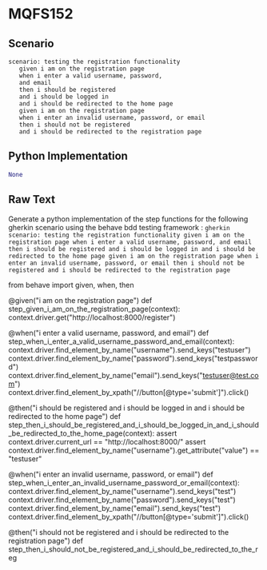 # MQFS152
## Scenario
```gherkin
scenario: testing the registration functionality 
   given i am on the registration page 
   when i enter a valid username, password, 
   and email 
   then i should be registered 
   and i should be logged in 
   and i should be redirected to the home page 
   given i am on the registration page 
   when i enter an invalid username, password, or email 
   then i should not be registered 
   and i should be redirected to the registration page
```


## Python Implementation
```python
None
```


## Raw Text
Generate a python implementation of the step functions for the following gherkin scenario using the behave bdd testing framework : ```gherkin scenario: testing the registration functionality given i am on the registration page when i enter a valid username, password, and email then i should be registered and i should be logged in and i should be redirected to the home page given i am on the registration page when i enter an invalid username, password, or email then i should not be registered and i should be redirected to the registration page ```



from behave import given, when, then

@given("i am on the registration page")
def step_given_i_am_on_the_registration_page(context):
    context.driver.get("http://localhost:8000/register")

@when("i enter a valid username, password, and email")
def step_when_i_enter_a_valid_username_password_and_email(context):
    context.driver.find_element_by_name("username").send_keys("testuser")
    context.driver.find_element_by_name("password").send_keys("testpassword")
    context.driver.find_element_by_name("email").send_keys("testuser@test.com")
    context.driver.find_element_by_xpath("//button[@type='submit']").click()

@then("i should be registered and i should be logged in and i should be redirected to the home page")
def step_then_i_should_be_registered_and_i_should_be_logged_in_and_i_should_be_redirected_to_the_home_page(context):
    assert context.driver.current_url == "http://localhost:8000/"
    assert context.driver.find_element_by_name("username").get_attribute("value") == "testuser"

@when("i enter an invalid username, password, or email")
def step_when_i_enter_an_invalid_username_password_or_email(context):
    context.driver.find_element_by_name("username").send_keys("test")
    context.driver.find_element_by_name("password").send_keys("test")
    context.driver.find_element_by_name("email").send_keys("test")
    context.driver.find_element_by_xpath("//button[@type='submit']").click()

@then("i should not be registered and i should be redirected to the registration page")
def step_then_i_should_not_be_registered_and_i_should_be_redirected_to_the_reg
